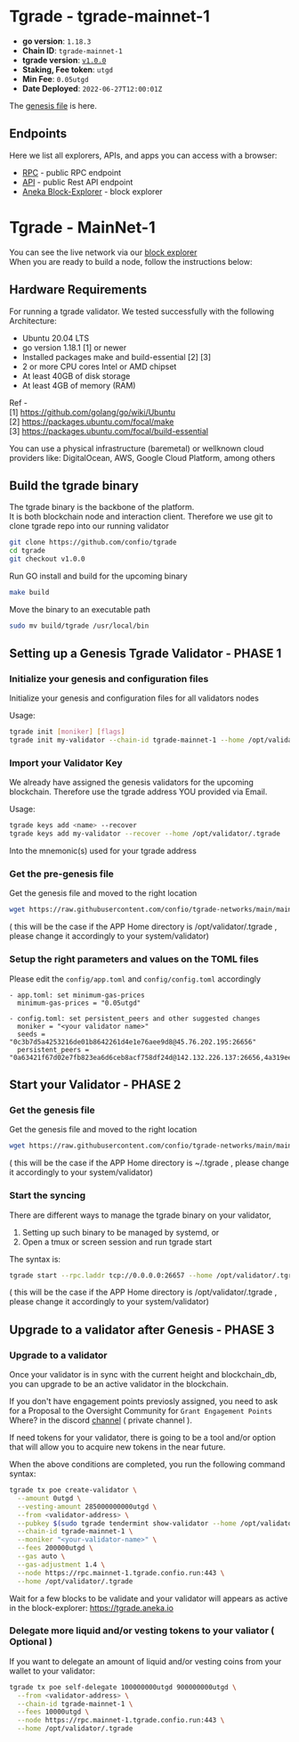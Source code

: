 # Tgrade - tgrade-mainnet-1

- **go version**: `1.18.3`
- **Chain ID**: `tgrade-mainnet-1`
- **tgrade version**: [`v1.0.0`](https://github.com/confio/tgrade/releases/tag/v1.0.0)
- **Staking, Fee token**: `utgd`
- **Min Fee**: `0.05utgd`
- **Date Deployed**: `2022-06-27T12:00:01Z`

The [genesis file](./config/genesis.json) is here.

## Endpoints

Here we list all explorers, APIs, and apps you can access with a browser:

* [RPC](https://rpc.mainnet-1.tgrade.confio.run) - public RPC endpoint
* [API](https://api.mainnet-1.tgrade.confio.run) - public Rest API endpoint
* [Aneka Block-Explorer](https://tgrade.aneka.io) - block explorer

# Tgrade - MainNet-1

You can see the live network via our [block explorer](https://tgrade.aneka.io) \
When you are ready to build a node, follow the instructions below:

## Hardware Requirements
For running a tgrade validator. We tested successfully with the following Architecture:

- Ubuntu 20.04 LTS
- go version 1.18.1 [1] or newer
- Installed packages make and build-essential [2] [3]
- 2 or more CPU cores Intel or AMD chipset
- At least 40GB of disk storage
- At least 4GB of memory (RAM)

Ref - \
[1] https://github.com/golang/go/wiki/Ubuntu \
[2] https://packages.ubuntu.com/focal/make \
[3] https://packages.ubuntu.com/focal/build-essential

You can use a physical infrastructure (baremetal) or wellknown cloud providers like: DigitalOcean, AWS, Google Cloud Platform, among others

## Build the tgrade binary
The tgrade binary is the backbone of the platform. \
It is both blockchain node and interaction client. Therefore we use git to clone tgrade repo into our running validator
```bash
git clone https://github.com/confio/tgrade
cd tgrade
git checkout v1.0.0
```

Run GO install and build for the upcoming binary
```bash
make build
```

Move the binary to an executable path
```bash
sudo mv build/tgrade /usr/local/bin
```

## Setting up a Genesis Tgrade Validator - PHASE 1

### Initialize your genesis and configuration files
Initialize your genesis and configuration files for all validators nodes

Usage:
```bash
tgrade init [moniker] [flags]
tgrade init my-validator --chain-id tgrade-mainnet-1 --home /opt/validator/.tgrade
```

### Import your Validator Key
We already have assigned the genesis validators for the upcoming blockchain. Therefore use the tgrade address YOU provided via Email.

Usage:
```bash
tgrade keys add <name> --recover
tgrade keys add my-validator --recover --home /opt/validator/.tgrade
```

Into the mnemonic(s) used for your tgrade address

### Get the pre-genesis file
Get the genesis file and moved to the right location
```bash
wget https://raw.githubusercontent.com/confio/tgrade-networks/main/mainnet-1/config/pre-genesis.json -O ~/opt/validator/.tgrade/config/genesis.json
```
( this will be the case if the APP Home directory is /opt/validator/.tgrade , please change it accordingly to your system/validator)

### Setup the right parameters and values on the TOML files
Please edit the `config/app.toml` and `config/config.toml` accordingly

```
- app.toml: set minimum-gas-prices
  minimum-gas-prices = "0.05utgd"

- config.toml: set persistent_peers and other suggested changes
  moniker = "<your validator name>"
  seeds = "0c3b7d5a4253216de01b8642261d4e1e76aee9d8@45.76.202.195:26656"
  persistent_peers = "0a63421f67d02e7fb823ea6d6ceb8acf758df24d@142.132.226.137:26656,4a319eead699418e974e8eed47c2de6332c3f825@167.235.255.9:26656,6918efd409684d64694cac485dbcc27dfeea4f38@49.12.240.203:26656"
```
## Start your Validator - PHASE 2

### Get the genesis file

Get the genesis file and moved to the right location
```bash
wget https://raw.githubusercontent.com/confio/tgrade-networks/main/mainnet-1/config/genesis.json -O ~/.tgrade/config/genesis.json
```
( this will be the case if the APP Home directory is ~/.tgrade , please change it accordingly to your system/validator)

### Start the syncing
There are different ways to manage the tgrade binary on your validator,
1. Setting up such binary to be managed by systemd, or
2. Open a tmux or screen session and run tgrade start

The syntax is:
```bash
tgrade start --rpc.laddr tcp://0.0.0.0:26657 --home /opt/validator/.tgrade
```
( this will be the case if the APP Home directory is /opt/validator/.tgrade , please change it accordingly to your system/validator)

## Upgrade to a validator after Genesis - PHASE 3

### Upgrade to a validator
Once your validator is in sync with the current height and blockchain_db, you can upgrade to be an active validator in the blockchain.

If you don't have engagement points previosly assigned, you need to ask for a Proposal to the Oversight Community for `Grant Engagement Points` \
Where? in the discord [channel](https://discord.com/channels/844486286445903872/990896270686158858) ( private channel ).

If need tokens for your validator, there is going to be a tool and/or option that will allow you to acquire new tokens in the near future.

When the above conditions are completed, you run the following command syntax:
```bash
tgrade tx poe create-validator \
  --amount 0utgd \
  --vesting-amount 285000000000utgd \
  --from <validator-address> \
  --pubkey $(sudo tgrade tendermint show-validator --home /opt/validator/.tgrade) \
  --chain-id tgrade-mainnet-1 \
  --moniker "<your-validator-name>" \
  --fees 200000utgd \
  --gas auto \
  --gas-adjustment 1.4 \
  --node https://rpc.mainnet-1.tgrade.confio.run:443 \
  --home /opt/validator/.tgrade
```

Wait for a few blocks to be validate and your validator will appears as active in the block-explorer: https://tgrade.aneka.io

### Delegate more liquid and/or vesting tokens to your valiator ( Optional )
If you want to delegate an amount of liquid and/or vesting coins from your wallet to your validator:
```bash
tgrade tx poe self-delegate 100000000utgd 900000000utgd \
  --from <validator-address> \
  --chain-id tgrade-mainnet-1 \
  --fees 10000utgd \
  --node https://rpc.mainnet-1.tgrade.confio.run:443 \
  --home /opt/validator/.tgrade
```

